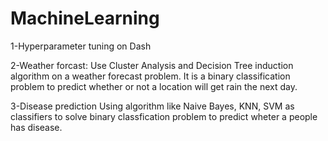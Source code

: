 # MachineLearning
1-Hyperparameter tuning on Dash

2-Weather forcast:
Use Cluster Analysis and Decision Tree induction algorithm on a weather forecast problem. It is a binary classification problem to predict whether or not a location will get rain the next day.

3-Disease prediction
Using algorithm like Naive Bayes, KNN, SVM as classifiers to solve binary classfication problem to predict wheter a people has disease. 
